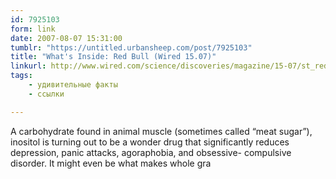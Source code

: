 ```yaml
---
id: 7925103
form: link
date: 2007-08-07 15:31:00
tumblr: "https://untitled.urbansheep.com/post/7925103"
title: "What's Inside: Red Bull (Wired 15.07)"
linkurl: http://www.wired.com/science/discoveries/magazine/15-07/st_redbull
tags:
    - удивительные факты
    - ссылки

---
```

<p>A carbohydrate found in animal muscle (sometimes called &ldquo;meat sugar&rdquo;), inositol is turning out to be a wonder drug that significantly reduces depression, panic attacks, agoraphobia, and obsessive- compulsive disorder. It might even be what makes whole gra</p>
